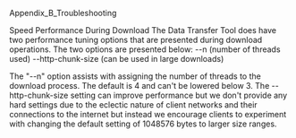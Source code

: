 Appendix_B_Troubleshooting

Speed Performance During Download
The Data Transfer Tool does have two performance tuning options that are presented during download operations.  The two options are presented below:
  --n (number of threads used)
  --http-chunk-size (can be used in large downloads)

The "--n" option assists with assigning the number of threads to the download process.  The default is 4 and can't be lowered below 3.  The --http-chunk-size setting can improve performance but we don't provide any hard settings due to the eclectic nature of client networks and their connections to the internet but instead we encourage clients to experiment with changing the default setting of 1048576 bytes to larger size ranges.       
